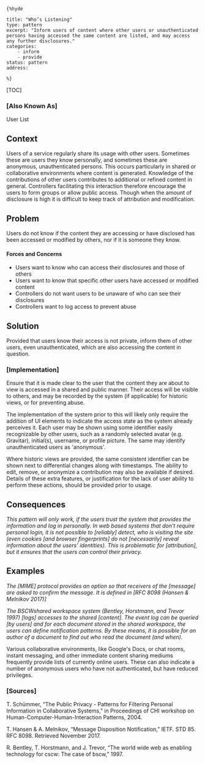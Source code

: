     {%hyde

    title: "Who’s Listening"
    type: pattern
    excerpt: "Inform users of content where other users or unauthenticated persons having accessed the same content are listed, and may access any further disclosures."
    categories:
        - inform
        - provide
    status: pattern
    address:

    %}

[TOC]

### [Also Known As]
<!-- All other names the pattern is known by.-->

User List

## Context
<!-- The situations in which the pattern may apply.-->
<!-- Aspects which constrain the solution, but are not modified by it. They affect the impact of different forces.-->

Users of a service regularly share its usage with other users. Sometimes these are users they know personally, and sometimes these are anonymous, unauthenticated persons. This occurs particularly in shared or collaborative environments where content is generated. Knowledge of the contributions of other users contributes to additional or refined content in general. Controllers facilitating this interaction therefore encourage the users to form groups or allow public access. Though when the amount of disclosure is high it is difficult to keep track of attribution and modification.

## Problem
<!-- The problem a pattern addresses, including a list of forces describing why a problem might be difficult to solve.-->

Users do not know if the content they are accessing or have disclosed has been accessed or modified by others, nor if it is someone they know.

#### Forces and Concerns
<!-- Implications in this problem which affect the appropriateness of a solution, and are affected by this pattern.-->
<!-- Forces should be highly visible for easy reference, where less obvious a dedicated section is recommended.-->
- Users want to know who can access their disclosures and those of others
- Users want to know that specific other users have accessed or modified content
- Controllers do not want users to be unaware of who can see their disclosures
- Controllers want to log access to prevent abuse

## Solution
<!-- A concise description of how the pattern addresses the problem.-->

Provided that users know their access is not private, inform them of other users, even unauthenticated, which are also accessing the content in question.

<!--### [Structure]-->
<!--A detailed specification of the structural aspects of the pattern. A class diagram if applicable.-->



### [Implementation]
<!--Guidelines for implementing the pattern; code fragments; suggested PETS; policy fragments.-->

Ensure that it is made clear to the user that the content they are about to view is accessed in a shared and public manner. Their access will be visible to others, and may be recorded by the system (if applicable) for historic views, or for preventing abuse.

The implementation of the system prior to this will likely only require the addition of UI elements to indicate the access state as the system already perceives it. Each user may be shown using some identifier easily recognizable by other users, such as a randomly selected avatar (e.g. Gravitar), initial(s), username, or profile picture. The same may identify unauthenticated users as 'anonymous'.

Where historic views are provided, the same consistent identifier can be shown next to differential changes along with timestamps. The ability to edit, remove, or anonymize a contribution may also be available if desired. Details of these extra features, or justification for the lack of user ability to perform these actions, should be provided prior to usage.

## Consequences
<!--The advantages (benefits) and disadvantages (liabilities) of applying the pattern.-->

_This pattern will only work, if the users trust the system that provides the information and log in personally. In web based systems that don’t require personal login, it is not possible to [reliably] detect, who is visiting the site (even cookies [and browser fingerprints] do not [necessarily] reveal information about the users’ identities). This is problematic for [attribution], but it ensures that the users can control their privacy._

<!--### [Constraints]-->
<!-- limitations as a consequence of applying the pattern.-->



## Examples
<!--Motivational example to see how the pattern is applied.-->

_The [MIME] protocol provides an option so that receivers of the [message] are asked to confirm the message. It is defined in [RFC 8098 (Hansen & Melnikov 2017)]_

_The BSCWshared workspace system (Bentley, Horstmann, and Trevor 1997) [logs] accesses to the shared [content]. The event log can be queried [by users] and for each document stored in the shared workspace, the users can define notification patterns. By these means, it is possible for an author of a document to find out who read the document (and when)._

Various collaborative environments, like Google's Docs, or chat rooms, instant messaging, and other immediate content sharing mediums frequently provide lists of currently online users. These can also indicate a number of anonymous users who have not authenticated, but have reduced privileges.

<!--### [Known Uses]-->
<!-- Pointers to various applications of the pattern.-->



<!--## See Also-->
<!-- Any pointers to relevant information, not contained in the subfields below.-->



<!--### [Related Patterns]-->
<!-- Supporting and conflicting patterns-->
<!-- These relationships are still under review -->
### [Sources]
<!-- References to the original source of the pattern.-->

T. Schümmer, “The Public Privacy - Patterns for Filtering Personal Information in Collaborative Systems,” in Proceedings of CHI workshop on Human-Computer-Human-Interaction Patterns, 2004.

T. Hansen & A. Melnikov, “Message Disposition Notification,” IETF. STD 85. RFC 8098. Retrieved November 2017.

R. Bentley, T. Horstmann, and J. Trevor, “The world wide web as enabling technology for cscw: The case of bscw,” 1997.

<!--## General Comments-->
<!-- Separate discussion on the pattern.-->



<!--## Tags-->
<!-- User definable descriptors for additional correlation.-->




